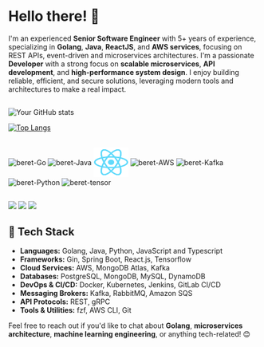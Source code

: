 # Hello there! 👋

I'm an experienced **Senior Software Engineer** with 5+ years of experience, specializing in **Golang**, **Java**, **ReactJS**, and **AWS services**, focusing on REST APIs, event-driven and microservices architectures. I'm a passionate **Developer** with a strong focus on **scalable microservices**, **API development**, and **high-performance system design**. I enjoy building reliable, efficient, and secure solutions, leveraging modern tools and architectures to make a real impact.

##

![Your GitHub stats](https://github-readme-stats.vercel.app/api?username=Beretta350&show_icons=true&hide=contribs&count_private=true&theme=tokyonight)

[![Top Langs](https://github-readme-stats.vercel.app/api/top-langs/?username=Beretta350&layout=donut&count_private=true&theme=tokyonight)](https://github.com/anuraghazra/github-readme-stats)

<div style="display: inline_block"><br>
  <img align="center" alt="beret-Go" height="60" width="70" src="https://cdn.jsdelivr.net/gh/devicons/devicon@latest/icons/go/go-original-wordmark.svg">
  <img align="center" alt="beret-Java" height="60" width="70" src="https://cdn.jsdelivr.net/gh/devicons/devicon@latest/icons/java/java-original.svg">
  <img align="center" alt="beret-React" height="60" width="70" src="https://raw.githubusercontent.com/devicons/devicon/master/icons/react/react-original.svg">
  <img align="center" alt="beret-AWS" height="60" width="70" src="https://cdn.jsdelivr.net/gh/devicons/devicon@latest/icons/amazonwebservices/amazonwebservices-original-wordmark.svg">
  <img align="center" alt="beret-Kafka" height="60" width="70" src="https://cdn.jsdelivr.net/gh/devicons/devicon@latest/icons/apachekafka/apachekafka-original.svg">
  <img align="center" alt="beret-Python" height="60" width="70" src="https://cdn.jsdelivr.net/gh/devicons/devicon@latest/icons/python/python-original.svg">
  <img align="center" alt="beret-tensor" height="60" width="70" src="https://cdn.jsdelivr.net/gh/devicons/devicon@latest/icons/tensorflow/tensorflow-original.svg">
</div>

##
 
<div> 
  <a href = "mailto:beretta.gabriel@hotmail.com"><img src="https://img.shields.io/badge/-Gmail-%23333?style=for-the-badge&logo=gmail&logoColor=white" target="_blank"></a>
  <a href="https://www.linkedin.com/in/beretta-gabriel/" target="_blank"><img src="https://img.shields.io/badge/-LinkedIn-%230077B5?style=for-the-badge&logo=linkedin&logoColor=white" target="_blank"></a> 
  <a href="https://www.instagram.com/beretta350/" target="_blank"><img src="https://img.shields.io/badge/-Instagram-%23E4405F?style=for-the-badge&logo=instagram&logoColor=white" target="_blank"></a>
</div>

## 🔧 Tech Stack
- **Languages:** Golang, Java, Python, JavaScript and Typescript
- **Frameworks:** Gin, Spring Boot, React.js, Tensorflow
- **Cloud Services:** AWS, MongoDB Atlas, Kafka
- **Databases:** PostgreSQL, MongoDB, MySQL, DynamoDB
- **DevOps & CI/CD:** Docker, Kubernetes, Jenkins, GitLab CI/CD
- **Messaging Brokers:** Kafka, RabbitMQ, Amazon SQS
- **API Protocols:** REST, gRPC
- **Tools & Utilities:** fzf, AWS CLI, Git

Feel free to reach out if you'd like to chat about **Golang**, **microservices architecture**, **machine learning engineering**, or anything tech-related! 😊
